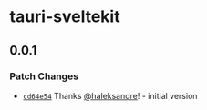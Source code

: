 # tauri-sveltekit

## 0.0.1

### Patch Changes

- [`cd64e54`](https://github.com/haleksandre/tauri-sveltekit/commit/cd64e54f6b0ac85ffc6b3e34a9837ccc7ee62212) Thanks [@haleksandre](https://github.com/haleksandre)! - initial version

